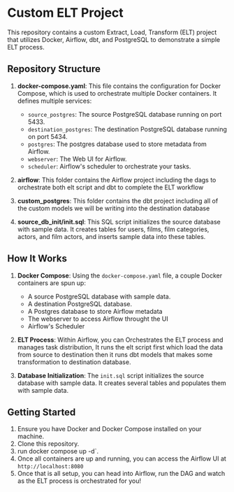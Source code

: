 # Custom ELT Project

This repository contains a custom Extract, Load, Transform (ELT) project that utilizes Docker, Airflow, dbt, and PostgreSQL to demonstrate a simple ELT process.

## Repository Structure

1. **docker-compose.yaml**: This file contains the configuration for Docker Compose, which is used to orchestrate multiple Docker containers. It defines multiple services:
   - `source_postgres`: The source PostgreSQL database running on port 5433.
   - `destination_postgres`: The destination PostgreSQL database running on port 5434.
   - `postgres`: The postgres database used to store metadata from Airflow.
   - `webserver`: The Web UI for Airflow.
   - `scheduler`: Airflow's scheduler to orchestrate your tasks.

2. **airflow**: This folder contains the Airflow project including the dags to orchestrate both elt script and dbt to complete the ELT workflow

3. **custom_postgres**: This folder contains the dbt project including all of the custom models we will be writing into the destination database

4. **source_db_init/init.sql**: This SQL script initializes the source database with sample data. It creates tables for users, films, film categories, actors, and film actors, and inserts sample data into these tables.

## How It Works

1. **Docker Compose**: Using the `docker-compose.yaml` file, a couple Docker containers are spun up:
   - A source PostgreSQL database with sample data.
   - A destination PostgreSQL database.
   - A Postgres database to store Airflow metadata
   - The webserver to access Airflow throught the UI
   - Airflow's Scheduler

2. **ELT Process**: Within Airflow, you can Orchestrates the ELT process and manages task distribution, It runs the elt script first which load the data from source to destination then it runs dbt models that makes some transformation to destination database. 

3. **Database Initialization**: The `init.sql` script initializes the source database with sample data. It creates several tables and populates them with sample data.

## Getting Started

1. Ensure you have Docker and Docker Compose installed on your machine.
2. Clone this repository.
3. run docker compose up -d`.
4. Once all containers are up and running, you can access the Airflow UI at `http://localhost:8080`
5. Once that is all setup, you can head into Airflow, run the DAG and watch as the ELT process is orchestrated for you!
